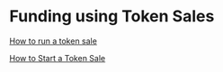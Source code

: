 # Funding using Token Sales

[How to run a token sale](https://techcrunch.com/2017/09/22/how-to-run-a-token-sale/)

[How to Start a Token Sale](https://www.paradoxgroup.co/how-to-start-a-token-sale/)
